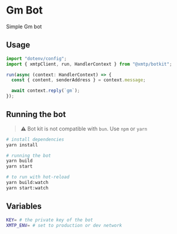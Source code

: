 # Gm Bot

Simple Gm bot

## Usage

```jsx
import "dotenv/config";
import { xmtpClient, run, HandlerContext } from "@xmtp/botkit";

run(async (context: HandlerContext) => {
  const { content, senderAddress } = context.message;

  await context.reply(`gm`);
});
```

## Running the bot

> ⚠️ Bot kit is not compatible with `bun`. Use `npm` or `yarn`

```bash
# install dependencies
yarn install

# running the bot
yarn build
yarn start

# to run with hot-reload
yarn build:watch
yarn start:watch
```

## Variables

```bash
KEY= # the private key of the bot
XMTP_ENV= # set to production or dev network
```
